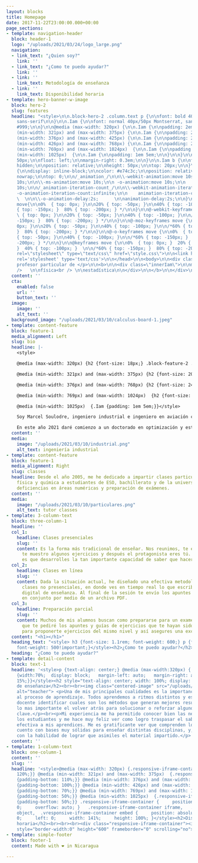 ```yaml
---
layout: blocks
title: Homepage
date: 2017-11-22T23:00:00.000+00:00
page_sections:
- template: navigation-header
  block: header-1
  logo: "/uploads/2021/03/24/logo_large.png"
  navigation:
  - link_text: "¿Quien soy?"
    link: ''
  - link_text: "¿Como te puedo ayudar?"
    link: ''
  - link: ''
    link_text: Metodología de enseñanza
  - link: ''
    link_text: Disponibilidad horaria
- template: hero-banner-w-image
  block: hero-2
  slug: features
  headline: "<style>\n\n.block-hero-2 .column.text p {\n\nfont: bold 40px/50px Montserrat,
    sans-serif\n\n}\n\n.Iam {\n\nfont: normal 40px/50px Montserrat, sans-serif;\n\ncolor:
    #999;\n\n}\n\n@media (max-width: 320px) {\n\n.Iam {\n\npadding: 2em -1em;\n\n}\n\n}\n\n@media
    (min-width: 321px) and (max-width: 375px) {\n\n.Iam {\n\npadding: 2em 0.75em;\n\n}\n\n}\n\n@media
    (min-width: 376px) and (max-width: 425px) {\n\n.Iam {\n\npadding: 2em 1em;\n\n}\n\n}\n\n@media
    (min-width: 426px) and (max-width: 768px) {\n\n.Iam {\n\npadding: 2em 1.5em;\n\n}\n\n}\n\n@media
    (min-width: 769px) and (max-width: 1024px)  {\n\n.Iam {\n\npadding: 1em 5em;\n\n}\n\n}\n\n@media
    (min-width: 1025px)  {\n\n.Iam {\n\npadding: 1em 5em;\n\n}\n\n}\n\n.Iam p {\n\nheight:
    50px;\n\nfloat: left;\n\nmargin-right: 0.3em;\n\n}\n\n.Iam b {\n\nfloat: left;\n\noverflow:
    hidden;\n\nposition: relative;\n\nheight: 50px;\n\ntop: 20px;\n\n}\n\n.Iam .innerIam
    {\n\ndisplay: inline-block;\n\ncolor: #e74c3c;\n\nposition: relative;\n\nwhite-space:
    nowrap;\n\ntop: 0;\n\n/_animation_/\n\n\\-webkit-animation:move 10s;\n\n\\-moz-animation:move
    10s;\n\n\\-ms-animation:move 10s;\n\n -o-animation:move 10s;\n\n    animation:move
    10s;\n\n/_animation-iteration-count_/\n\n\\-webkit-animation-iteration-count:infinite;\n\n\\-moz-animation-iteration-count:infinite;\n\n\\-ms-animation-iteration-count:infinite;\n\n
    -o-animation-iteration-count:infinite;\n\n    animation-iteration-count:infinite;\n\n/_animation-delay_/\n\n\\-webkit-animation-delay:2s;\n\n\\-moz-animation-delay:2s;\n\n\\-ms-animation-delay:2s;
    \  \n\n\\-o-animation-delay:2s;      \n\nanimation-delay:2s;\n\n}\n\n@keyframes
    move{\n\n0%  { top: 0px; }\n\n20% { top: -50px; }\n\n40% { top: -100px; }\n\n/*60%
    { top: -150px; }  80% { top: -200px; } */\n\n}\n\n@-webkit-keyframes move {\n\n0%
    \ { top: 0px; }\n\n20% { top: -50px; }\n\n40% { top: -100px; }\n\n/*60% { top:
    -150px; }  80% { top: -200px; } */\n\n}\n\n@-moz-keyframes move {\n\n0%  { top:
    0px; }\n\n20% { top: -50px; }\n\n40% { top: -100px; }\n\n/*60% { top: -150px;
    }  80% { top: -200px; } */\n\n}\n\n@-o-keyframes move {\n\n0%  { top: 0px; }\n\n20%
    { top: -50px; }\n\n40% { top: -100px; }\n\n/*60% { top: -150px; }  80% { top:
    -200px; } */\n\n}\n\n@keyframes move {\n\n0%  { top: 0px; }  20% { top: -50px;
    }  40% { top: -100px; }  \n\n/*60% { top: -150px; }  80% { top: -200px; } */\n\n}\n\n</style>\n\n<head>\n\n<link
    rel=\"stylesheet\" type=\"text/css\" href=\"style.css\">\n\n<link href='https://fonts.googleapis.com/css?family=Montserrat:400,700'
    rel='stylesheet' type='text/css'>\n\n</head>\n\n<body>\n\n<div class=\"Iam\">\n\n<p>Tu
    profesor particular de </p>\n\n<b>\n\n<div class=\"innerIam\">\n\nmatemáticas<br
    />   \n\nfísica<br /> \n\nestadística\n\n</div>\n\n</b>\n\n</div>\n\n</body>"
  content: ''
  cta:
    enabled: false
    url: ''
    button_text: ''
  image:
    image: ''
    alt_text: ''
  background_image: "/uploads/2021/03/10/calculus-board-1.jpeg"
- template: content-feature
  block: feature-1
  media_alignment: Left
  slug: bio
  headline: |-
    <style>

    @media (max-width: 320px) {h2 {font-size: 18px;} .block-feature-2 .column.text {margin-bottom: 0rem;}}

    @media (min-width: 321px) and (max-width: 375px) {h2 {font-size: 20px;} .block-feature-2 .column.text {margin-bottom: 0rem;}}

    @media (min-width: 376px) and (max-width: 768px) {h2 {font-size: 24px;} .block-feature-2 .column.text {margin-bottom: 0rem;}}

    @media (min-width: 769px) and (max-width: 1024px)  {h2 {font-size: 25px;} .block-feature-2 .column.text {margin-bottom: 0rem;}}

    @media (min-width: 1025px)  {.Iam {padding: 1em 5em;}}</style>

    Soy Marcel Soulodre, ingeniero industrial e ingeniero en aviación comercial de la Universidad Técnica Federico Santa María (Chile) con un master en gestión de la calidad en la Universitat de València.

    En este año 2021 daré comienzo a un doctorado en optimización y estadística que ofrece la Universitat Politécnica de València.
  content: ''
  media:
    image: "/uploads/2021/03/10/industrial.png"
    alt_text: ingeniería industrial
- template: content-feature
  block: feature-1
  media_alignment: Right
  slug: classes
  headline: Desde el año 2005, me he dedicado a impartir clases particulares de matemáticas,
    física y química a estudiantes de ESO, bachillerato y de la universidad para superar
    deficiencias en áreas numéricas y preparación de exámenes.
  content: ''
  media:
    image: "/uploads/2021/03/10/particulares.png"
    alt_text: tutor classes
- template: 3-column-text
  block: three-column-1
  headline: ''
  col_1:
    headline: Clases presenciales
    slug: ''
    content: Es la forma más tradicional de enseñar. Nos reunimos, te enseño la teoría,
      te muestro algunos ejercicios y después el protagonista eres tú. Lo más importante
      es que desarrolles la tan importante capacidad de saber que hacer en cada caso.
  col_2:
    headline: Clases en línea
    slug: ''
    content: Dada la situación actual, he diseñado una efectiva metodología de realizar
      clases no presenciales, en donde ves en tiempo real lo que escribo en mi dispositivo
      digital de enseñanza. Al final de la sesión te envío los apuntes que realicemos
      en conjunto por medio de un archivo PDF.
  col_3:
    headline: Preparación parcial
    slug: ''
    content: Muchos de mis alumnos buscan como prepararse para un examen. Es por esto
      que te pediré los apuntes y guías de ejercicios que te hayan sido entregados,
      para proponerte ejercicios del mismo nivel y así asegures una excelente calificación.​
  content: "<h1></h1>"
  heading_text: "<style> h3 {font-size: 1.1rem; font-weight: 600;} p {font-size:1.1rem;
    font-weight: 500!important;}</style><h2>¿Como te puedo ayudar?</h2>"
  heading: "¿Como te puedo ayudar?"
- template: detail-content
  block: text-1
  headline: '<style>p {text-align: center;} @media (max-width:320px) {.centered-image
    {width:70%;  display: block;   margin-left: auto;   margin-right: auto; padding-bottom:
    15%;}}</style><h2 style="text-align: center; width: 100%; display: block;">Metodología
    de enseñanza</h2><br><br><img class="centered-image" src="/uploads/2021/04/11/marcel_orig.png"
    alt="teacher"> <p>Una de mis principales cualidades es la importancia que le doy
    al proceso de aprendizaje. Todos aprendemos a ritmos distintos y es labor del
    docente identificar cuales son los métodos que generan mejores resultados, siendo
    lo mas importante el volver atrás para solucionar o reforzar algunos conceptos
    clave.</p><br><p>Mi experiencia me ha permitido conocer bien las necesidades de
    los estudiantes y me hace muy feliz ver como logro traspasar el saber de forma
    efectiva a mis aprendices. Me es gratificante ver que comprenden lo que les explico.</p><br><p>Académicamente,
    cuento con bases muy sólidas para enseñar distintas disciplinas, y, profesionalmente,
    con la habilidad de lograr que asimiles el material impartido.</p>'
  content: ''
- template: 1-column-text
  block: one-column-1
  content: ''
  slug: ''
  headline: '<style>@media (max-width: 320px) {.responsive-iframe-container {padding-bottom:
    120%;}} @media (min-width: 321px) and (max-width: 375px)  {.responsive-iframe-container
    {padding-bottom: 110%;}} @media (min-width: 376px) and (max-width: 425px) {.responsive-iframe-container
    {padding-bottom: 100%;}} @media (min-width: 426px) and (max-width: 768px)  {.responsive-iframe-container
    {padding-bottom: 70%;}} @media (min-width: 769px) and (max-width: 1024px)  {.responsive-iframe-container
    {padding-bottom: 50%;}} @media (min-width: 1025px)  {.responsive-iframe-container
    {padding-bottom: 50%;}} .responsive-iframe-container {     position: relative;     height:
    0;     overflow: auto; }   .responsive-iframe-container iframe,   .vresponsive-iframe-container
    object,  .vresponsive-iframe-container embed {     position: absolute;     top:
    0;     left: 0;     width: 141%;     height: 100%; }</style><h2>Disponibilidad
    horaria</h2><br><br><br><div class="responsive-iframe-container"><iframe src="https://calendar.google.com/calendar/embed?height=600&amp;wkst=2&amp;bgcolor=%23ffffff&amp;ctz=Europe%2FMadrid&amp;src=bWFyY2VsLnNvdWxvZHJlQGdtYWlsLmNvbQ&amp;color=%23D50000&amp;showTitle=0&amp;showDate=0&amp;showPrint=0&amp;showTabs=0&amp;showCalendars=0&amp;mode=WEEK"
    style="border-width:0" height="600" frameborder="0" scrolling="no"></iframe> </div>'
- template: simple-footer
  block: footer-1
  content: Made with ❤︎ in Nicaragua

---
```

